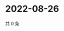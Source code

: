 # 2022-08-26

共 0 条

<!-- BEGIN WEIBO -->
<!-- 最后更新时间 Fri Aug 26 2022 02:01:29 GMT+0800 (China Standard Time) -->

<!-- END WEIBO -->

